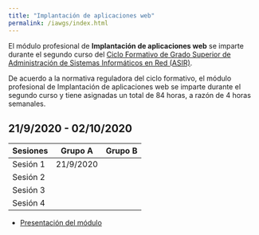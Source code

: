 ```yaml
---
title: "Implantación de aplicaciones web"
permalink: /iawgs/index.html
---
```


El módulo profesional de **Implantación de aplicaciones web** se imparte durante el segundo curso del [Ciclo Formativo de Grado Superior de Administración de Sistemas Informáticos en Red (ASIR)](http://www.aapri.es/curriculo/fp/asir).

De acuerdo a la normativa reguladora del ciclo formativo, el módulo profesional de Implantación de aplicaciones web se imparte durante el segundo curso y tiene asignadas un total de 84 horas, a razón de 4 horas semanales.

## 21/9/2020 - 02/10/2020

|Sesiones|**Grupo A**|**Grupo B**|
|--------|-----------|-----------|
|Sesión 1|21/9/2020  |           |
|Sesión 2|           |           |
|Sesión 3|           |           |
|Sesión 4|           |           |

* [Presentación del módulo](http://josedom24.github.io/mod/iaw/presentacion#/)
<!--
El índice de contenidos que vamos a estudiar será:

* [Introducción a la implantación de aplicaciones web](u01)
* [Implantación de aplicaciones web PHP](u02)
* [Implantación de aplicaciones web Python](u03)
* [Introducción a la integración continúa y despliegue continuo](u04)
* [Despliegue de aplicaciones web Java](u05)
* [Despliegue de aplicaciones web con contenedores. Docker](u06)
-->